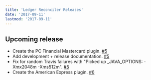 ```yaml
---
title: 'Ledger Reconciler Releases'
date: '2017-09-11'
lastmod: '2017-09-11'
---
```


## Upcoming release

- Create the PC Financial Mastercard plugin. [#5](https://github.com/marvinpinto/ledger-reconciler/pull/5)
- Add development + release documentation. [#5](https://github.com/marvinpinto/ledger-reconciler/pull/5)
- Fix for random Travis failures with "Picked up _JAVA_OPTIONS: -Xmx2048m -Xms512m". [#5](https://github.com/marvinpinto/ledger-reconciler/pull/5)
- Create the American Express plugin. [#6](https://github.com/marvinpinto/ledger-reconciler/pull/6)
